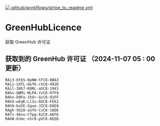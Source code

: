 [![.github/workflows/stripe_to_readme.yml](https://github.com/zjx-kimi/GreenHubLicence/actions/workflows/stripe_to_readme.yml/badge.svg)](https://github.com/zjx-kimi/GreenHubLicence/actions/workflows/stripe_to_readme.yml)
# GreenHubLicence
获取 GreenHub 许可证
## 获取到的 GreenHub 许可证 （2024-11-07 05 : 00 更新）
```
RAj3-8tb5-0pNW-hTC8-8BA3
RAiz-SXfL-OefK-rSC8-492D
RAil-IH57-K0RL-a5C8-1943
RAhx-QWMi-MLPA-YvC8-97F9
RAhx-b9Fo-1hXr-GcC8-91FF
RAhd-wEqK-Ll2u-6GC8-FEE2
RAh0-bu5E-Xgue-JZC8-E6E8
RAgh-5K2O-aofU-CvC8-10D6
RAfv-4knu-CTpg-62C8-A6F6
RAXW-OJmc-n5r8-pVC8-6EED
```
